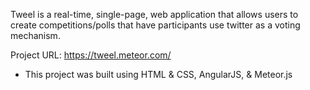 Tweel is a real-time, single-page, web application that allows users to create competitions/polls that have participants use twitter as a voting mechanism.

Project URL: https://tweel.meteor.com/

- This project was built using HTML & CSS, AngularJS, & Meteor.js

